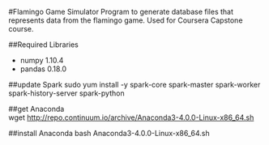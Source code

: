 #Flamingo Game Simulator
Program to generate database files that represents data from the flamingo game.
Used for Coursera Capstone course.

##Required Libraries
* numpy 1.10.4
* pandas 0.18.0

##update Spark
sudo yum install -y spark-core spark-master spark-worker spark-history-server spark-python

##get Anaconda  
wget http://repo.continuum.io/archive/Anaconda3-4.0.0-Linux-x86_64.sh

##install Anaconda
bash Anaconda3-4.0.0-Linux-x86_64.sh
